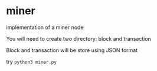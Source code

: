 # miner
implementation of a miner node


You will need to create two directory: block and transaction

Block and transaction will be store using JSON format

try `python3 miner.py`
